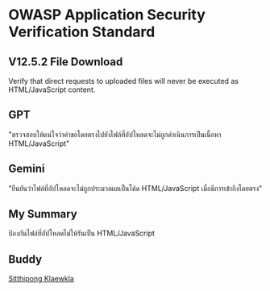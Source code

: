 # **OWASP Application Security Verification Standard**
## V12.5.2 File Download
Verify that direct requests to uploaded files will never be executed as 
HTML/JavaScript content.

## GPT 
"ตรวจสอบให้แน่ใจว่าคำขอโดยตรงไปยังไฟล์ที่อัปโหลดจะไม่ถูกดำเนินการเป็นเนื้อหา HTML/JavaScript"

## Gemini
"ยืนยันว่าไฟล์ที่อัปโหลดจะไม่ถูกประมวลผลเป็นโค้ด HTML/JavaScript เมื่อมีการเข้าถึงโดยตรง"

## My Summary
ป้องกันไฟล์ที่อัปโหลดไม่ให้รันเป็น HTML/JavaScript

## Buddy
[Sitthipong Klaewkla](https://6530200517.github.io/security-requirement)
